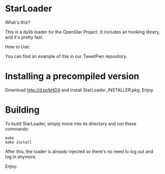 StarLoader
==========


What's this?

This is a dylib loader for the OpenStar Project.
It includes an hooking library, and it's pretty fast.

How to Use:

You can find an example of this in our TweetPwn repository.

Installing a precompiled version
=================================

Download http://d.pr/kHD4 and install StarLoader_INSTALLER.pkg.
Enjoy.

Building
==========
To build StarLoader, simply move into its directory and run these commands:

	make
	make install

After this, the loader is already injected so there's no need to log out and log in anymore.

Enjoy.
